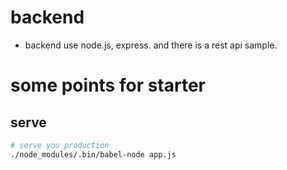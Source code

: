 # backend

- backend use node.js, express. and there is a rest api sample.

# some points for starter

## serve

``` bash
# serve you production
./node_modules/.bin/babel-node app.js
```
